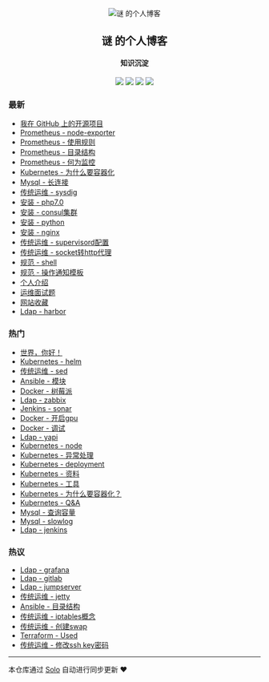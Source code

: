 <p align="center"><img alt="谜 的个人博客" src=""></p><h2 align="center">
谜 的个人博客
</h2>

<h4 align="center">知识沉淀</h4>
<p align="center"><a title="谜 的个人博客" target="_blank" href="https://github.com/njqaaa/solo-blog"><img src="https://img.shields.io/github/last-commit/njqaaa/solo-blog.svg?style=flat-square&color=FF9900"></a>
<a title="GitHub repo size in bytes" target="_blank" href="https://github.com/njqaaa/solo-blog"><img src="https://img.shields.io/github/repo-size/njqaaa/solo-blog.svg?style=flat-square"></a>
<a title="Solo Version" target="_blank" href="https://github.com/b3log/solo/releases"><img src="https://img.shields.io/badge/solo-3.6.5-f1e05a.svg?style=flat-square&color=blueviolet"></a>
<a title="Hits" target="_blank" href="https://github.com/b3log/hits"><img src="https://hits.b3log.org/njqaaa/solo-blog.svg"></a></p>

### 最新

* [我在 GitHub 上的开源项目](http://njq.hfjy.com:8081/my-github-repos)
* [Prometheus - node-exporter](http://njq.hfjy.com:8081/articles/2019/10/22/1571731425979.html)
* [Prometheus - 使用规则](http://njq.hfjy.com:8081/articles/2019/10/22/1571731298273.html)
* [Prometheus - 目录结构](http://njq.hfjy.com:8081/articles/2019/10/22/1571731024256.html)
* [Prometheus - 何为监控](http://njq.hfjy.com:8081/articles/2019/10/22/1571730978595.html)
* [Kubernetes - 为什么要容器化](http://njq.hfjy.com:8081/articles/2019/10/22/1571730503925.html)
* [Mysql - 长连接](http://njq.hfjy.com:8081/articles/2019/10/22/1571730276632.html)
* [传统运维 - sysdig](http://njq.hfjy.com:8081/articles/2019/10/22/1571730148811.html)
* [安装 - php7.0](http://njq.hfjy.com:8081/articles/2019/10/22/1571729979073.html)
* [安装 - consul集群](http://njq.hfjy.com:8081/articles/2019/10/22/1571729951539.html)
* [安装 - python](http://njq.hfjy.com:8081/articles/2019/10/22/1571729880206.html)
* [安装 - nginx](http://njq.hfjy.com:8081/articles/2019/10/22/1571729711322.html)
* [传统运维 - supervisord配置](http://njq.hfjy.com:8081/articles/2019/10/22/1571722845805.html)
* [传统运维 - socket转http代理](http://njq.hfjy.com:8081/articles/2019/10/22/1571722759291.html)
* [规范 - shell](http://njq.hfjy.com:8081/articles/2019/10/22/1571722353743.html)
* [规范 - 操作通知模板](http://njq.hfjy.com:8081/articles/2019/10/22/1571722225906.html)
* [个人介绍](http://njq.hfjy.com:8081/articles/2019/10/22/1571721978946.html)
* [运维面试题](http://njq.hfjy.com:8081/articles/2019/10/22/1571721834267.html)
* [网站收藏](http://njq.hfjy.com:8081/articles/2019/10/22/1571721583828.html)
* [Ldap - harbor](http://njq.hfjy.com:8081/articles/2019/10/22/1571721530968.html)

### 热门

* [世界，你好！](http://njq.hfjy.com:8081/hello-solo)
* [Kubernetes - helm](http://njq.hfjy.com:8081/articles/2019/10/21/1571644454171.html)
* [传统运维 - sed](http://njq.hfjy.com:8081/articles/2019/10/21/1571649103160.html)
* [Ansible - 模块](http://njq.hfjy.com:8081/articles/2019/10/21/1571649143294.html)
* [Docker - 树莓派](http://njq.hfjy.com:8081/articles/2019/10/21/1571659195708.html)
* [Ldap - zabbix](http://njq.hfjy.com:8081/articles/2019/10/22/1571721208875.html)
* [Jenkins - sonar](http://njq.hfjy.com:8081/articles/2019/10/21/1571647908917.html)
* [Docker - 开启gpu](http://njq.hfjy.com:8081/articles/2019/10/21/1571644203097.html)
* [Docker - 调试](http://njq.hfjy.com:8081/articles/2019/10/21/1571644308871.html)
* [Ldap - yapi](http://njq.hfjy.com:8081/articles/2019/10/22/1571721336974.html)
* [Kubernetes - node](http://njq.hfjy.com:8081/articles/2019/10/21/1571647978787.html)
* [Kubernetes - 异常处理](http://njq.hfjy.com:8081/articles/2019/10/21/1571648346180.html)
* [Kubernetes - deployment](http://njq.hfjy.com:8081/articles/2019/10/21/1571648375829.html)
* [Kubernetes - 资料](http://njq.hfjy.com:8081/articles/2019/10/21/1571648463572.html)
* [Kubernetes - 工具](http://njq.hfjy.com:8081/articles/2019/10/21/1571648494965.html)
* [Kubernetes - 为什么要容器化？](http://njq.hfjy.com:8081/articles/2019/10/21/1571648531994.html)
* [Kubernetes - Q&A](http://njq.hfjy.com:8081/articles/2019/10/21/1571648595895.html)
* [Mysql - 查询容量](http://njq.hfjy.com:8081/articles/2019/10/21/1571648624293.html)
* [Mysql - slowlog](http://njq.hfjy.com:8081/articles/2019/10/21/1571648653371.html)
* [Ldap - jenkins](http://njq.hfjy.com:8081/articles/2019/10/22/1571721449166.html)

### 热议

* [Ldap - grafana](http://njq.hfjy.com:8081/articles/2019/10/22/1571721481967.html)
* [Ldap - gitlab](http://njq.hfjy.com:8081/articles/2019/10/22/1571721418459.html)
* [Ldap - jumpserver](http://njq.hfjy.com:8081/articles/2019/10/22/1571721374525.html)
* [传统运维 - jetty](http://njq.hfjy.com:8081/articles/2019/10/21/1571650615821.html)
* [Ansible - 目录结构](http://njq.hfjy.com:8081/articles/2019/10/21/1571650454969.html)
* [传统运维 - iptables概念](http://njq.hfjy.com:8081/articles/2019/10/21/1571649166688.html)
* [传统运维 - 创建swap](http://njq.hfjy.com:8081/articles/2019/10/21/1571649022625.html)
* [Terraform - Used](http://njq.hfjy.com:8081/articles/2019/10/21/1571648974851.html)
* [传统运维 - 修改ssh key密码](http://njq.hfjy.com:8081/articles/2019/10/21/1571649068844.html)

---

本仓库通过 [Solo](https://github.com/b3log/solo) 自动进行同步更新 ❤️ 